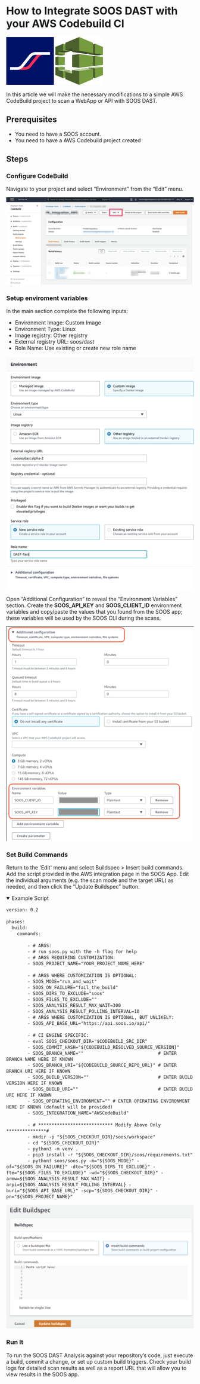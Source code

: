 # How to Integrate SOOS DAST with your AWS Codebuild CI

<img src="../assets/img/SOOS-Icon.png" alt="SOOS" width="128" height="128">
<img src="../assets/img/codebuild.png" alt="GitLab" width="128" height="128">

In this article we will make the necessary modifications to a simple AWS CodeBuild project to scan a WebApp or API with SOOS DAST.

## Prerequisites
- You need to have a SOOS account.
- You need to have a AWS Codebuild project created

## Steps

### **Configure CodeBuild**

Navigate to your project and select “Environment” from the “Edit” menu.


<img src="../assets/img/codebuild-edit.png">

### **Setup enviroment variables**
In the main section complete the following inputs:
- Environment Image: Custom Image
- Environment Type: Linux
- Image registry: Other registry
- External registry URL: soos/dast
- Role Name: Use existing or create new role name

<img src="../assets/img/codebuild-envs.png">

Open “Additional Configuration” to reveal the “Environment Variables” section. Create the **SOOS_API_KEY**  and **SOOS_CLIENT_ID** environment variables and copy/paste the values that you found from the SOOS app; these variables will be used by the SOOS CLI during the scans.

<img src="../assets/img/codebuild-additionalconfig.png">

### **Set Build Commands**
Return to the 'Edit' menu and select Buildspec > Insert build commands.  Add the script provided in the AWS integration page in the SOOS App. Edit the individual arguments (e.g. the scan mode and the target URL) as needed, and then click the “Update Buildspec” button.

<details open>
<summary> Example Script </summary>

```
version: 0.2

phases:
  build:
    commands:

        - # ARGS:
        - # run soos.py with the -h flag for help
        - # ARGS REQUIRING CUSTOMIZATION:
        - SOOS_PROJECT_NAME="YOUR_PROJECT_NAME_HERE"
        
        - # ARGS WHERE CUSTOMIZATION IS OPTIONAL:
        - SOOS_MODE="run_and_wait"
        - SOOS_ON_FAILURE="fail_the_build"
        - SOOS_DIRS_TO_EXCLUDE="soos"
        - SOOS_FILES_TO_EXCLUDE=""
        - SOOS_ANALYSIS_RESULT_MAX_WAIT=300
        - SOOS_ANALYSIS_RESULT_POLLING_INTERVAL=10
        - # ARGS WHERE CUSTOMIZATION IS OPTIONAL, BUT UNLIKELY:
        - SOOS_API_BASE_URL="https://api.soos.io/api/"
        
        - # CI ENGINE SPECIFIC:
        - eval SOOS_CHECKOUT_DIR="$CODEBUILD_SRC_DIR"
        - SOOS_COMMIT_HASH="${CODEBUILD_RESOLVED_SOURCE_VERSION}"
        - SOOS_BRANCH_NAME=""                            # ENTER BRANCH NAME HERE IF KNOWN
        - SOOS_BRANCH_URI="${CODEBUILD_SOURCE_REPO_URL}" # ENTER BRANCH URI HERE IF KNOWN
        - SOOS_BUILD_VERSION=""                          # ENTER BUILD VERSION HERE IF KNOWN
        - SOOS_BUILD_URI=""                              # ENTER BUILD URI HERE IF KNOWN
        - SOOS_OPERATING_ENVIRONMENT="" # ENTER OPERATING ENVIRONMENT HERE IF KNOWN (default will be provided)
        - SOOS_INTEGRATION_NAME="AWSCodeBuild"

        - # **************************** Modify Above Only ***************#
        - mkdir -p "${SOOS_CHECKOUT_DIR}/soos/workspace"
        - cd "${SOOS_CHECKOUT_DIR}"
        - python3 -m venv .
        - pip3 install -r "${SOOS_CHECKOUT_DIR}/soos/requirements.txt"
        - python3 soos/soos.py -m="${SOOS_MODE}" -of="${SOOS_ON_FAILURE}" -dte="${SOOS_DIRS_TO_EXCLUDE}" -fte="${SOOS_FILES_TO_EXCLUDE}" -wd="${SOOS_CHECKOUT_DIR}" -armw=${SOOS_ANALYSIS_RESULT_MAX_WAIT} -arpi=${SOOS_ANALYSIS_RESULT_POLLING_INTERVAL} -buri="${SOOS_API_BASE_URL}" -scp="${SOOS_CHECKOUT_DIR}" -pn="${SOOS_PROJECT_NAME}" 
```

</details>

<img src="../assets/img/codebuild-buildspec.png">


### **Run It**
To run the SOOS DAST Analysis against your repository’s code, just execute a build, commit a change, or set up custom build triggers. Check your build logs for detailed scan results as well as a report URL that will allow you to view results in the SOOS app. 

